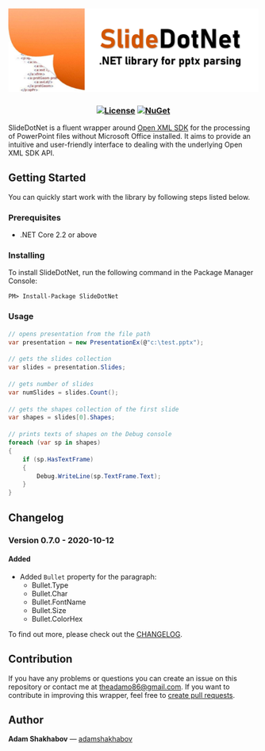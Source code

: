 <h3 align="center">

![SlideDotNet](/resources/readme.png)

</h3>

<h3 align="center">

  [![License](https://img.shields.io/badge/license-MIT-blue.svg)](LICENSE)
  [![NuGet](https://img.shields.io/nuget/v/SlideDotNet?color=blue)](https://www.nuget.org/packages/SlideDotNet)  

</h3>

SlideDotNet is a fluent wrapper around [Open XML SDK](https://github.com/OfficeDev/Open-XML-SDK) for the processing of PowerPoint files without Microsoft Office installed. It aims to provide an intuitive and user-friendly interface to dealing with the underlying Open XML SDK API.

## Getting Started
You can quickly start work with the library by following steps listed below.

### Prerequisites
* .NET Core 2.2 or above

### Installing
To install SlideDotNet, run the following command in the Package Manager Console:
```
PM> Install-Package SlideDotNet
```

### Usage
```C#
// opens presentation from the file path
var presentation = new PresentationEx(@"c:\test.pptx");

// gets the slides collection
var slides = presentation.Slides; 

// gets number of slides
var numSlides = slides.Count(); 

// gets the shapes collection of the first slide
var shapes = slides[0].Shapes;

// prints texts of shapes on the Debug console
foreach (var sp in shapes)
{
    if (sp.HasTextFrame)
    {
        Debug.WriteLine(sp.TextFrame.Text);
    }
}
```

## Changelog
### Version 0.7.0 - 2020-10-12
#### Added
- Added `Bullet` property for the paragraph:
    - Bullet.Type
    - Bullet.Char
    - Bullet.FontName
    - Bullet.Size
    - Bullet.ColorHex

To find out more, please check out the [CHANGELOG](https://github.com/adamshakhabov/SlideDotNet/blob/master/CHANGELOG.md).

## Contribution
If you have any problems or questions you can create an issue on this repository or contact me at <a href="mailto:theadamo86@gmail.com">theadamo86@gmail.com</a>.
If you want to contribute in improving this wrapper, feel free to [create pull requests](https://github.com/adamshakhabov/SlideDotNet/pulls).

## Author
**Adam Shakhabov** — [adamshakhabov](https://www.linkedin.com/in/adamshakhabov)
